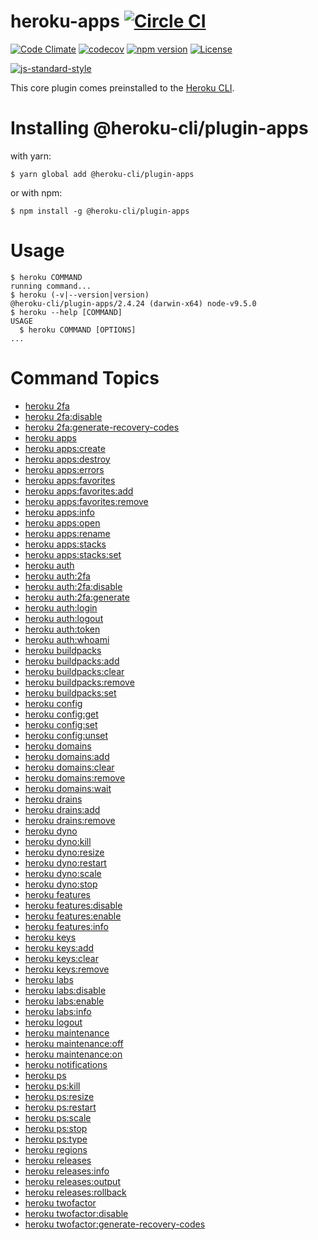 heroku-apps [![Circle CI](https://circleci.com/gh/heroku/heroku-apps.svg?style=svg)](https://circleci.com/gh/heroku/heroku-apps)
===========

[![Code Climate](https://codeclimate.com/github/heroku/heroku-apps/badges/gpa.svg)](https://codeclimate.com/github/heroku/heroku-apps)
[![codecov](https://codecov.io/gh/heroku/heroku-apps/branch/master/graph/badge.svg)](https://codecov.io/gh/heroku/heroku-apps)
[![npm version](https://badge.fury.io/js/heroku-apps.svg)](https://badge.fury.io/js/heroku-apps)
[![License](https://img.shields.io/github/license/heroku/heroku-apps.svg)](https://github.com/heroku/heroku-apps/blob/master/LICENSE)

[![js-standard-style](https://cdn.rawgit.com/feross/standard/master/badge.svg)](https://github.com/feross/standard)

This core plugin comes preinstalled to the [Heroku CLI](https://cli.heroku.com).

<!-- install -->
# Installing @heroku-cli/plugin-apps

with yarn:
```
$ yarn global add @heroku-cli/plugin-apps
```

or with npm:
```
$ npm install -g @heroku-cli/plugin-apps
```
<!-- installstop -->
<!-- usage -->
# Usage

```sh-session
$ heroku COMMAND
running command...
$ heroku (-v|--version|version)
@heroku-cli/plugin-apps/2.4.24 (darwin-x64) node-v9.5.0
$ heroku --help [COMMAND]
USAGE
  $ heroku COMMAND [OPTIONS]
...
```
<!-- usagestop -->
<!-- commands -->
# Command Topics

* [heroku 2fa](docs/2fa.md)
* [heroku 2fa:disable](docs/2fa/disable.md)
* [heroku 2fa:generate-recovery-codes](docs/2fa/generate-recovery-codes.md)
* [heroku apps](docs/apps.md)
* [heroku apps:create](docs/apps/create.md)
* [heroku apps:destroy](docs/apps/destroy.md)
* [heroku apps:errors](docs/apps/errors.md)
* [heroku apps:favorites](docs/apps/favorites.md)
* [heroku apps:favorites:add](docs/apps/favorites/add.md)
* [heroku apps:favorites:remove](docs/apps/favorites/remove.md)
* [heroku apps:info](docs/apps/info.md)
* [heroku apps:open](docs/apps/open.md)
* [heroku apps:rename](docs/apps/rename.md)
* [heroku apps:stacks](docs/apps/stacks.md)
* [heroku apps:stacks:set](docs/apps/stacks/set.md)
* [heroku auth](docs/auth.md)
* [heroku auth:2fa](docs/auth/2fa.md)
* [heroku auth:2fa:disable](docs/auth/2fa/disable.md)
* [heroku auth:2fa:generate](docs/auth/2fa/generate.md)
* [heroku auth:login](docs/auth/login.md)
* [heroku auth:logout](docs/auth/logout.md)
* [heroku auth:token](docs/auth/token.md)
* [heroku auth:whoami](docs/auth/whoami.md)
* [heroku buildpacks](docs/buildpacks.md)
* [heroku buildpacks:add](docs/buildpacks/add.md)
* [heroku buildpacks:clear](docs/buildpacks/clear.md)
* [heroku buildpacks:remove](docs/buildpacks/remove.md)
* [heroku buildpacks:set](docs/buildpacks/set.md)
* [heroku config](docs/config.md)
* [heroku config:get](docs/config/get.md)
* [heroku config:set](docs/config/set.md)
* [heroku config:unset](docs/config/unset.md)
* [heroku domains](docs/domains.md)
* [heroku domains:add](docs/domains/add.md)
* [heroku domains:clear](docs/domains/clear.md)
* [heroku domains:remove](docs/domains/remove.md)
* [heroku domains:wait](docs/domains/wait.md)
* [heroku drains](docs/drains.md)
* [heroku drains:add](docs/drains/add.md)
* [heroku drains:remove](docs/drains/remove.md)
* [heroku dyno](docs/dyno.md)
* [heroku dyno:kill](docs/dyno/kill.md)
* [heroku dyno:resize](docs/dyno/resize.md)
* [heroku dyno:restart](docs/dyno/restart.md)
* [heroku dyno:scale](docs/dyno/scale.md)
* [heroku dyno:stop](docs/dyno/stop.md)
* [heroku features](docs/features.md)
* [heroku features:disable](docs/features/disable.md)
* [heroku features:enable](docs/features/enable.md)
* [heroku features:info](docs/features/info.md)
* [heroku keys](docs/keys.md)
* [heroku keys:add](docs/keys/add.md)
* [heroku keys:clear](docs/keys/clear.md)
* [heroku keys:remove](docs/keys/remove.md)
* [heroku labs](docs/labs.md)
* [heroku labs:disable](docs/labs/disable.md)
* [heroku labs:enable](docs/labs/enable.md)
* [heroku labs:info](docs/labs/info.md)
* [heroku logout](docs/logout.md)
* [heroku maintenance](docs/maintenance.md)
* [heroku maintenance:off](docs/maintenance/off.md)
* [heroku maintenance:on](docs/maintenance/on.md)
* [heroku notifications](docs/notifications.md)
* [heroku ps](docs/ps.md)
* [heroku ps:kill](docs/ps/kill.md)
* [heroku ps:resize](docs/ps/resize.md)
* [heroku ps:restart](docs/ps/restart.md)
* [heroku ps:scale](docs/ps/scale.md)
* [heroku ps:stop](docs/ps/stop.md)
* [heroku ps:type](docs/ps/type.md)
* [heroku regions](docs/regions.md)
* [heroku releases](docs/releases.md)
* [heroku releases:info](docs/releases/info.md)
* [heroku releases:output](docs/releases/output.md)
* [heroku releases:rollback](docs/releases/rollback.md)
* [heroku twofactor](docs/twofactor.md)
* [heroku twofactor:disable](docs/twofactor/disable.md)
* [heroku twofactor:generate-recovery-codes](docs/twofactor/generate-recovery-codes.md)

<!-- commandsstop -->
